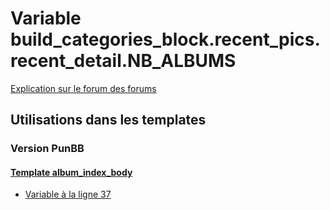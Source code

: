 # Variable build_categories_block.recent_pics.recent_detail.NB_ALBUMS
[Explication sur le forum des forums](http://forum.forumactif.com/t294113-listing-des-variables#build_categories_block.recent_pics.recent_detail.NB_ALBUMS)
## Utilisations dans les templates
### Version PunBB
#### [Template album_index_body](punbb/album_index_body.md)
* [Variable à la ligne 37](../punbb/album_index_body.tpl#L37)